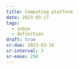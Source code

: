 ```yaml
---
title: Computing platform
date: 2023-03-17
tags:
  - inbox
  - definition
draft: true
sr-due: 2023-03-16
sr-interval: 3
sr-ease: 250
---
```

